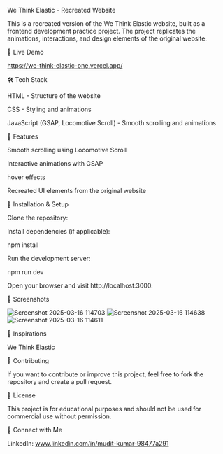 We Think Elastic - Recreated Website

This is a recreated version of the We Think Elastic website, built as a frontend development practice project. The project replicates the animations, interactions, and design elements of the original website.

🚀 Live Demo

https://we-think-elastic-one.vercel.app/

🛠️ Tech Stack

HTML - Structure of the website

CSS - Styling and animations

JavaScript (GSAP, Locomotive Scroll) - Smooth scrolling and animations

📌 Features

Smooth scrolling using Locomotive Scroll

Interactive animations with GSAP

hover effects

Recreated UI elements from the original website

📂 Installation & Setup

Clone the repository:

Install dependencies (if applicable):

npm install

Run the development server:

npm run dev

Open your browser and visit http://localhost:3000.

📸 Screenshots

![Screenshot 2025-03-16 114703](https://github.com/user-attachments/assets/c5af4eae-b939-4456-8a0c-008e1411981b)
![Screenshot 2025-03-16 114638](https://github.com/user-attachments/assets/2497e55d-ee27-40de-96f0-b7569c8318d9)
![Screenshot 2025-03-16 114611](https://github.com/user-attachments/assets/d35bedda-275c-49eb-a5c5-7c12f04e09d5)


🎨 Inspirations

We Think Elastic

🤝 Contributing

If you want to contribute or improve this project, feel free to fork the repository and create a pull request.

📜 License

This project is for educational purposes and should not be used for commercial use without permission.

🔗 Connect with Me

LinkedIn: www.linkedin.com/in/mudit-kumar-98477a291
